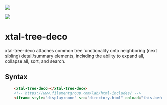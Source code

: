 <a href="https://nodei.co/npm/xtal-tree-deco/"><img src="https://nodei.co/npm/xtal-tree-deco.png"></a>


<img src="https://badgen.net/bundlephobia/minzip/xtal-tree-deco">

# xtal-tree-deco

xtal-tree-deco attaches common tree functionality onto neighboring (next sibling) detail/summary elements, including the ability to expand all, collapse all, sort, and search.

## Syntax

```html
    <xtal-tree-deco></xtal-tree-deco>
    <!-- https://www.filamentgroup.com/lab/html-includes/ -->
    <iframe style="display:none" src="directory.html" onload="this.before((this.contentDocument.body||this.contentDocument).children[0]);this.remove()"></iframe>
```
